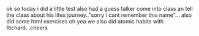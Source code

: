 ok so today i did a little test also had a guess talker come into class an tell the class about his lifes journey.."sorry i cant remember this name"...
also did some html exercises oh yea we also did atomic habits with Richard...cheers   